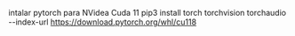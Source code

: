 intalar pytorch para NVidea Cuda 11
pip3 install torch torchvision torchaudio --index-url https://download.pytorch.org/whl/cu118